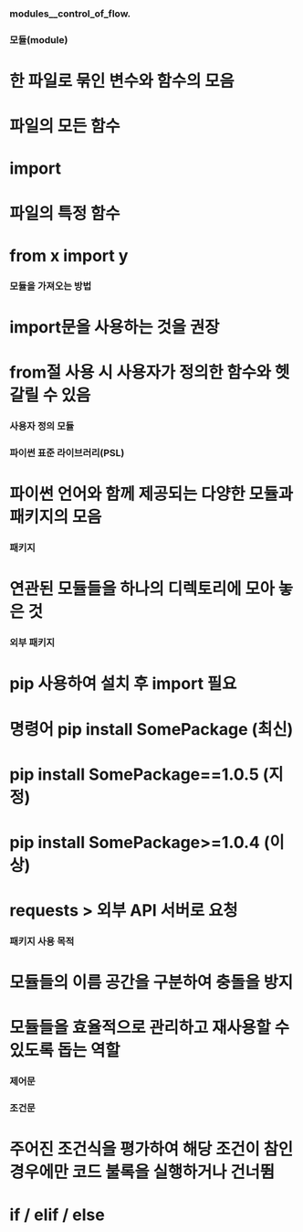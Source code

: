 ### modules__control_of_flow.

### 모듈(module)
# 한 파일로 묶인 변수와 함수의 모음

# 파일의 모든 함수
# import
# 파일의 특정 함수
# from x import y

### 모듈을 가져오는 방법
# import문을 사용하는 것을 권장
# from절 사용 시 사용자가 정의한 함수와 헷갈릴 수 있음


### 사용자 정의 모듈


### 파이썬 표준 라이브러리(PSL)
# 파이썬 언어와 함께 제공되는 다양한 모듈과 패키지의 모음

### 패키지
# 연관된 모듈들을 하나의 디렉토리에 모아 놓은 것



### 외부 패키지
# pip 사용하여 설치 후 import 필요
# 명령어  pip install SomePackage (최신)
# pip install SomePackage==1.0.5 (지정)
# pip install SomePackage>=1.0.4 (이상)
# requests > 외부 API 서버로 요청


### 패키지 사용 목적
# 모듈들의 이름 공간을 구분하여 충돌을 방지
# 모듈들을 효율적으로 관리하고 재사용할 수 있도록 돕는 역할



### 제어문

### 조건문
# 주어진 조건식을 평가하여 해당 조건이 참인 경우에만 코드 불록을 실행하거나 건너뜀
# if / elif / else